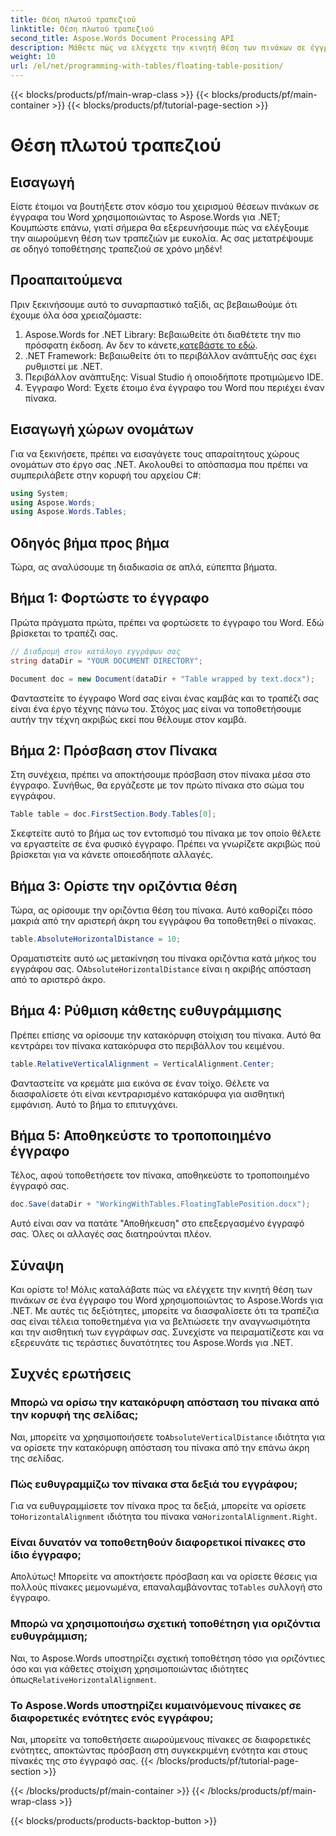 ```yaml
---
title: Θέση πλωτού τραπεζιού
linktitle: Θέση πλωτού τραπεζιού
second_title: Aspose.Words Document Processing API
description: Μάθετε πώς να ελέγχετε την κινητή θέση των πινάκων σε έγγραφα του Word χρησιμοποιώντας το Aspose.Words για .NET με τον λεπτομερή, βήμα προς βήμα οδηγό μας.
weight: 10
url: /el/net/programming-with-tables/floating-table-position/
---
```


{{< blocks/products/pf/main-wrap-class >}}
{{< blocks/products/pf/main-container >}}
{{< blocks/products/pf/tutorial-page-section >}}

# Θέση πλωτού τραπεζιού

## Εισαγωγή

Είστε έτοιμοι να βουτήξετε στον κόσμο του χειρισμού θέσεων πινάκων σε έγγραφα του Word χρησιμοποιώντας το Aspose.Words για .NET; Κουμπώστε επάνω, γιατί σήμερα θα εξερευνήσουμε πώς να ελέγξουμε την αιωρούμενη θέση των τραπεζιών με ευκολία. Ας σας μετατρέψουμε σε οδηγό τοποθέτησης τραπεζιού σε χρόνο μηδέν!

## Προαπαιτούμενα

Πριν ξεκινήσουμε αυτό το συναρπαστικό ταξίδι, ας βεβαιωθούμε ότι έχουμε όλα όσα χρειαζόμαστε:

1. Aspose.Words for .NET Library: Βεβαιωθείτε ότι διαθέτετε την πιο πρόσφατη έκδοση. Αν δεν το κάνετε,[κατεβάστε το εδώ](https://releases.aspose.com/words/net/).
2. .NET Framework: Βεβαιωθείτε ότι το περιβάλλον ανάπτυξής σας έχει ρυθμιστεί με .NET.
3. Περιβάλλον ανάπτυξης: Visual Studio ή οποιοδήποτε προτιμώμενο IDE.
4. Έγγραφο Word: Έχετε έτοιμο ένα έγγραφο του Word που περιέχει έναν πίνακα.

## Εισαγωγή χώρων ονομάτων

Για να ξεκινήσετε, πρέπει να εισαγάγετε τους απαραίτητους χώρους ονομάτων στο έργο σας .NET. Ακολουθεί το απόσπασμα που πρέπει να συμπεριλάβετε στην κορυφή του αρχείου C#:

```csharp
using System;
using Aspose.Words;
using Aspose.Words.Tables;
```

## Οδηγός βήμα προς βήμα

Τώρα, ας αναλύσουμε τη διαδικασία σε απλά, εύπεπτα βήματα.

## Βήμα 1: Φορτώστε το έγγραφο

Πρώτα πράγματα πρώτα, πρέπει να φορτώσετε το έγγραφο του Word. Εδώ βρίσκεται το τραπέζι σας.

```csharp
// Διαδρομή στον κατάλογο εγγράφων σας
string dataDir = "YOUR DOCUMENT DIRECTORY";

Document doc = new Document(dataDir + "Table wrapped by text.docx");
```

Φανταστείτε το έγγραφο Word σας είναι ένας καμβάς και το τραπέζι σας είναι ένα έργο τέχνης πάνω του. Στόχος μας είναι να τοποθετήσουμε αυτήν την τέχνη ακριβώς εκεί που θέλουμε στον καμβά.

## Βήμα 2: Πρόσβαση στον Πίνακα

Στη συνέχεια, πρέπει να αποκτήσουμε πρόσβαση στον πίνακα μέσα στο έγγραφο. Συνήθως, θα εργάζεστε με τον πρώτο πίνακα στο σώμα του εγγράφου.

```csharp
Table table = doc.FirstSection.Body.Tables[0];
```

Σκεφτείτε αυτό το βήμα ως τον εντοπισμό του πίνακα με τον οποίο θέλετε να εργαστείτε σε ένα φυσικό έγγραφο. Πρέπει να γνωρίζετε ακριβώς πού βρίσκεται για να κάνετε οποιεσδήποτε αλλαγές.

## Βήμα 3: Ορίστε την οριζόντια θέση

Τώρα, ας ορίσουμε την οριζόντια θέση του πίνακα. Αυτό καθορίζει πόσο μακριά από την αριστερή άκρη του εγγράφου θα τοποθετηθεί ο πίνακας.

```csharp
table.AbsoluteHorizontalDistance = 10;
```

 Οραματιστείτε αυτό ως μετακίνηση του πίνακα οριζόντια κατά μήκος του εγγράφου σας. Ο`AbsoluteHorizontalDistance` είναι η ακριβής απόσταση από το αριστερό άκρο.

## Βήμα 4: Ρύθμιση κάθετης ευθυγράμμισης

Πρέπει επίσης να ορίσουμε την κατακόρυφη στοίχιση του πίνακα. Αυτό θα κεντράρει τον πίνακα κατακόρυφα στο περιβάλλον του κειμένου.

```csharp
table.RelativeVerticalAlignment = VerticalAlignment.Center;
```

Φανταστείτε να κρεμάτε μια εικόνα σε έναν τοίχο. Θέλετε να διασφαλίσετε ότι είναι κεντραρισμένο κατακόρυφα για αισθητική εμφάνιση. Αυτό το βήμα το επιτυγχάνει.

## Βήμα 5: Αποθηκεύστε το τροποποιημένο έγγραφο

Τέλος, αφού τοποθετήσετε τον πίνακα, αποθηκεύστε το τροποποιημένο έγγραφό σας.

```csharp
doc.Save(dataDir + "WorkingWithTables.FloatingTablePosition.docx");
```

Αυτό είναι σαν να πατάτε "Αποθήκευση" στο επεξεργασμένο έγγραφό σας. Όλες οι αλλαγές σας διατηρούνται πλέον.

## Σύναψη

Και ορίστε το! Μόλις καταλάβατε πώς να ελέγχετε την κινητή θέση των πινάκων σε ένα έγγραφο του Word χρησιμοποιώντας το Aspose.Words για .NET. Με αυτές τις δεξιότητες, μπορείτε να διασφαλίσετε ότι τα τραπέζια σας είναι τέλεια τοποθετημένα για να βελτιώσετε την αναγνωσιμότητα και την αισθητική των εγγράφων σας. Συνεχίστε να πειραματίζεστε και να εξερευνάτε τις τεράστιες δυνατότητες του Aspose.Words για .NET.

## Συχνές ερωτήσεις

### Μπορώ να ορίσω την κατακόρυφη απόσταση του πίνακα από την κορυφή της σελίδας;

 Ναι, μπορείτε να χρησιμοποιήσετε το`AbsoluteVerticalDistance` ιδιότητα για να ορίσετε την κατακόρυφη απόσταση του πίνακα από την επάνω άκρη της σελίδας.

### Πώς ευθυγραμμίζω τον πίνακα στα δεξιά του εγγράφου;

 Για να ευθυγραμμίσετε τον πίνακα προς τα δεξιά, μπορείτε να ορίσετε το`HorizontalAlignment` ιδιότητα του πίνακα να`HorizontalAlignment.Right`.

### Είναι δυνατόν να τοποθετηθούν διαφορετικοί πίνακες στο ίδιο έγγραφο;

 Απολύτως! Μπορείτε να αποκτήσετε πρόσβαση και να ορίσετε θέσεις για πολλούς πίνακες μεμονωμένα, επαναλαμβάνοντας το`Tables` συλλογή στο έγγραφο.

### Μπορώ να χρησιμοποιήσω σχετική τοποθέτηση για οριζόντια ευθυγράμμιση;

Ναι, το Aspose.Words υποστηρίζει σχετική τοποθέτηση τόσο για οριζόντιες όσο και για κάθετες στοίχιση χρησιμοποιώντας ιδιότητες όπως`RelativeHorizontalAlignment`.

### Το Aspose.Words υποστηρίζει κυμαινόμενους πίνακες σε διαφορετικές ενότητες ενός εγγράφου;

Ναι, μπορείτε να τοποθετήσετε αιωρούμενους πίνακες σε διαφορετικές ενότητες, αποκτώντας πρόσβαση στη συγκεκριμένη ενότητα και στους πίνακές της στο έγγραφό σας.
{{< /blocks/products/pf/tutorial-page-section >}}

{{< /blocks/products/pf/main-container >}}
{{< /blocks/products/pf/main-wrap-class >}}

{{< blocks/products/products-backtop-button >}}
